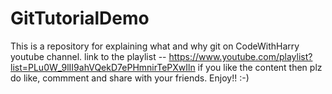 # GitTutorialDemo
This is a repository for explaining what and why git on CodeWithHarry youtube channel.
link to the playlist -- https://www.youtube.com/playlist?list=PLu0W_9lII9ahVQekD7ePHmnirTePXwIln 
if you like the content then plz do like, commment and share with your friends.
Enjoy!! :-)
